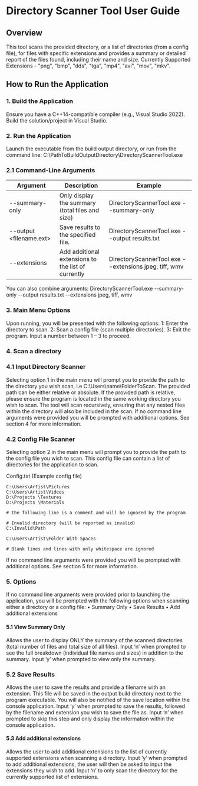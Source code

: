 # Directory Scanner Tool User Guide

## Overview

This tool scans the provided directory, or a list of directories (from a config file), for files with specific extensions and provides a summary or detailed report of the files found, including their name and size.
Currently Supported Extensions - "png", "bmp", "dds", "tga", "mp4", "avi", "mov", "mkv".

## How to Run the Application

### 1. Build the Application
Ensure you have a C++14-compatible compiler (e.g., Visual Studio 2022).
Build the solution/project in Visual Studio.

### 2. Run the Application
Launch the executable from the build output directory, or run from the command line:
C:\PathToBuildOutputDirectory\DirectoryScannerTool.exe

### 2.1 Command-Line Arguments

| Argument                   | Description                                         | Example                                               |
| -------------------------- | --------------------------------------------------- | ----------------------------------------------------- |
| --summary-only             | Only display the summary (total files and size)     | DirectoryScannerTool.exe --summary-only               |
| --output <filename.ext>    | Save results to the specified file.                 | DirectoryScannerTool.exe --output results.txt         |
|  --extensions              | Add additional extensions to the list of currently  | DirectoryScannerTool.exe --extensions jpeg, tiff, wmv |                                   supported extensions.                               

You can also combine arguments:
DirectoryScannerTool.exe --summary-only --output results.txt --extensions jpeg, tiff, wmv

### 3. Main Menu Options
Upon running, you will be presented with the following options:
1: Enter the directory to scan.
2: Scan a config file (scan multiple directories).
3: Exit the program.
Input a number between 1 – 3 to proceed.

### 4. Scan a directory

### 4.1 Input Directory Scanner
Selecting option 1 in the main menu will prompt you to provide the path to the directory you wish scan, i.e C:\Users\name\FolderToScan. 
The provided path can be either relative or absolute. If the provided path is relative, please ensure the program is located in the same working directory you wish to scan.
The tool will scan recursively, ensuring that any nested files within the directory will also be included in the scan.
If no command line arguments were provided you will be prompted with additional options. See section 4 for more information.

### 4.2 Config File Scanner
Selecting option 2 in the main menu will prompt you to provide the path to the config file you wish to scan. This config file can contain a list of directories for the application to scan.

Config.txt (Example config file)
```
C:\Users\Artist\Pictures
C:\Users\Artist\Videos
D:\Projects \Textures
D:\Projects \Materials

# The following line is a comment and will be ignored by the program

# Invalid directory (will be reported as invalid)
C:\Invalid\Path

C:\Users\Artist\Folder With Spaces

# Blank lines and lines with only whitespace are ignored

```
If no command line arguments were provided you will be prompted with additional options. See section 5 for more information.

### 5. Options
If no command line arguments were provided prior to launching the application, you will be prompted with the following options when scanning either a directory or a config file:
•	Summary Only
•	Save Results
•	Add additional extensions

#### 5.1 View Summary Only
Allows the user to display ONLY the summary of the scanned directories (total number of files and total size of all files).
Input ‘n’ when prompted to see the full breakdown (individual file names and sizes) in addition to the summary. 
Input ‘y’ when prompted to view only the summary.

### 5.2 Save Results
Allows the user to save the results and provide a filename with an extension. 
This file will be saved in the output build directory next to the program executable. 
You will also be notified of the save location within the console application. 
Input ‘y’ when prompted to save the results, followed by the filename and extension you wish to save the file as. 
Input ‘n’ when prompted to skip this step and only display the information within the console application.

#### 5.3 Add additional extensions
Allows the user to add additional extensions to the list of currently supported extensions when scanning a directory.
Input ‘y’ when prompted to add additional extensions, the user will then be asked to input the extensions they wish to add.
Input ‘n’ to only scan the directory for the currently supported list of extensions.

